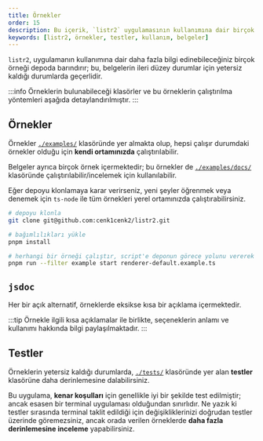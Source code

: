 ```yaml
---
title: Örnekler
order: 15
description: Bu içerik, `listr2` uygulamasının kullanımına dair birçok örneği ve testleri içermektedir. Belgelerin yetersiz kaldığı durumlarda kullanıcıların başvurabileceği önemli kaynakları sunmaktadır.
keywords: [listr2, örnekler, testler, kullanım, belgeler]
---
```




`listr2`, uygulamanın kullanımına dair daha fazla bilgi edinebileceğiniz birçok örneği depoda barındırır; bu, belgelerin ileri düzey durumlar için yetersiz kaldığı durumlarda geçerlidir.

:::info
Örneklerin bulunabileceği klasörler ve bu örneklerin çalıştırılma yöntemleri aşağıda detaylandırılmıştır.
:::

## Örnekler

Örnekler [`./examples/`](https://github.com/listr2/listr2/tree/master/examples) klasöründe yer almakta olup, hepsi çalışır durumdaki örnekler olduğu için **kendi ortamınızda** çalıştırılabilir.

Belgeler ayrıca birçok örnek içermektedir; bu örnekler de [`./examples/docs/`](https://github.com/listr2/listr2/tree/master/examples/docs) klasöründe çalıştırılabilir/incelemek için kullanılabilir.

Eğer depoyu klonlamaya karar verirseniz, yeni şeyler öğrenmek veya denemek için `ts-node` ile tüm örnekleri yerel ortamınızda çalıştırabilirsiniz.

```bash
# depoyu klonla
git clone git@github.com:cenk1cenk2/listr2.git

# bağımlılıkları yükle
pnpm install

# herhangi bir örneği çalıştır, script'e deponun görece yolunu vererek
pnpm run --filter example start renderer-default.example.ts
```

## `jsdoc`

Her bir açık alternatif, örneklerde eksikse kısa bir açıklama içermektedir. 

:::tip
Örnekle ilgili kısa açıklamalar ile birlikte, seçeneklerin anlamı ve kullanımı hakkında bilgi paylaşılmaktadır.
:::

## Testler

Örneklerin yetersiz kaldığı durumlarda, [`./tests/`](https://github.com/listr2/listr2/tree/master/tests) klasöründe yer alan **testler** klasörüne daha derinlemesine dalabilirsiniz. 

Bu uygulama, **kenar koşulları** için genellikle iyi bir şekilde test edilmiştir; ancak esasen bir terminal uygulaması olduğundan sınırlıdır. Ne yazık ki testler sırasında terminal taklit edildiği için değişikliklerinizi doğrudan testler üzerinde göremezsiniz, ancak orada verilen örneklerde **daha fazla derinlemesine inceleme** yapabilirsiniz.